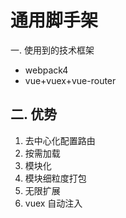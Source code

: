 通用脚手架
=======================
一. 使用到的技术框架
* webpack4
* vue+vuex+vue-router

二. 优势
-----------------------
1. 去中心化配置路由
2. 按需加载
3. 模块化
4. 模块细粒度打包
5. 无限扩展
6. vuex 自动注入

